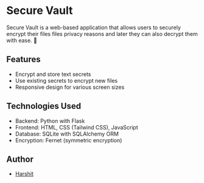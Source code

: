 # Secure Vault

Secure Vault is a web-based application that allows users to securely encrypt their files files privacy reasons and later they can also decrypt them with ease. 🔑

## Features

- Encrypt and store text secrets
- Use existing secrets to encrypt new files
- Responsive design for various screen sizes

## Technologies Used

- Backend: Python with Flask
- Frontend: HTML, CSS (Tailwind CSS), JavaScript
- Database: SQLite with SQLAlchemy ORM
- Encryption: Fernet (symmetric encryption)

## Author
- [Harshit](https://leoncyriac.me)
